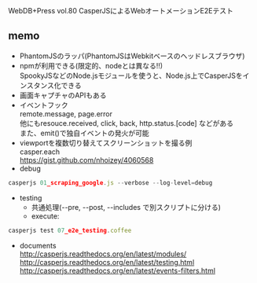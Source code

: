 WebDB+Press vol.80
CasperJSによるWebオートメーションE2Eテスト

## memo
- PhantomJSのラッパ(PhantomJSはWebkitベースのヘッドレスブラウザ)
- npmが利用できる(限定的、nodeとは異なる!!)  
SpookyJSなどのNode.jsモジュールを使うと、Node.js上でCasperJSをインスタンス化できる
- 画面キャプチャのAPIもある
- イベントフック  
remote.message, page.error  
他にもresouce.received, click, back, http.status.[code] などがある  
また、emit()で独自イベントの発火が可能  
- viewportを複数切り替えてスクリーンショットを撮る例  
casper.each  
https://gist.github.com/nhoizey/4060568
- debug  
```javascript
casperjs 01_scraping_google.js --verbose --log-level=debug
```
- testing  
  - 共通処理(--pre, --post, --includes で別スクリプトに分ける)
  - execute:  
```javascript
casperjs test 07_e2e_testing.coffee
```
- documents  
http://casperjs.readthedocs.org/en/latest/modules/  
http://casperjs.readthedocs.org/en/latest/testing.html  
http://casperjs.readthedocs.org/en/latest/events-filters.html